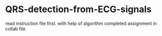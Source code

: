 # QRS-detection-from-ECG-signals
read instruction file first. with help of algorithm completed assignment in collab file
